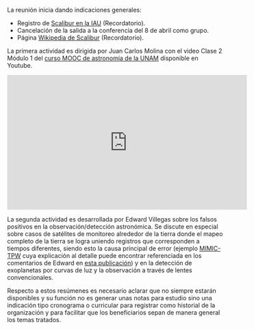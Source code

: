 <!--
.. title: Reunión de grupo 20170325
.. slug: reunion-de-grupo-20170325
.. date: 2017-03-25 14:00:00 UTC-05:00
.. tags: divulgación, astronomía, falsos positivos, instrumentos
.. category: grupo scalibur/reunión
.. link:
.. description: Resumen de reunión del 25 de marzo de 2017
.. type: text
.. author: Edward Villegas-Pulgarin
-->

La reunión inicia dando indicaciones generales:  
+   Registro de [Scalibur en la IAU](https://directory.iau.org/directory/819) (Recordatorio).  
+   Cancelación de la salida a la conferencia del 8 de abril como grupo.  
+   Página [Wikipedia de Scalibur](https://es.wikipedia.org/wiki/Organización_Scalibur) (Recordatorio).  

La primera actividad es dirigida por Juan Carlos Molina con el video Clase 2 Módulo 1 del [curso MOOC de astronomía de la UNAM](https://www.youtube.com/watch?v=4-sLkgyrQbI&index=2&list=PLMzligVMZfeexVgZvXe1L0ooX8ZcItfQf) disponible en Youtube.  

<iframe width="560" height="315" src="https://www.youtube.com/embed/4-sLkgyrQbI" frameborder="0" allowfullscreen></iframe>

La segunda actividad es desarrollada por Edward Villegas sobre los falsos positivos en la observación/detección astronómica. Se discute en especial sobre casos de satélites de monitoreo alrededor de la tierra donde el mapeo completo de la tierra se logra uniendo registros que corresponden a tiempos diferentes, siendo esto la causa principal de error (ejemplo [MIMIC-TPW](http://www.theeventchronicle.com/study/large-wave-energy-unknown-source-hitting-earth-now/#prettyPhoto) cuya explicación al detalle puede encontrar referenciada en los comentarios de Edward en [esta publicación](https://www.facebook.com/groups/ClubOriondeAstronomia/permalink/10154842259244921/)) y en la detección de exoplanetas por curvas de luz y la observación a través de lentes convencionales.  

Respecto a estos resúmenes es necesario aclarar que no siempre estarán disponibles y su función no es generar unas notas para estudio sino una indicación tipo cronograma o curricular para registrar como historial de la organización y para facilitar que los beneficiarios sepan de manera general los temas tratados.  
